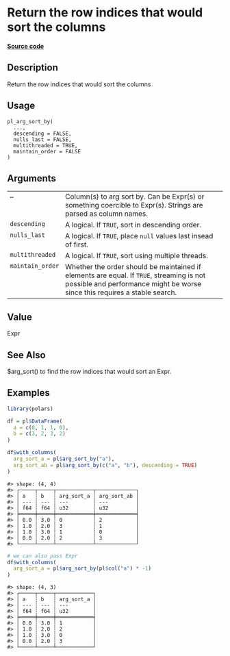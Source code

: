 

# Return the row indices that would sort the columns

[**Source code**](https://github.com/pola-rs/r-polars/tree/main/R/functions__lazy.R#L1264)

## Description

Return the row indices that would sort the columns

## Usage

<pre><code class='language-R'>pl_arg_sort_by(
  ...,
  descending = FALSE,
  nulls_last = FALSE,
  multithreaded = TRUE,
  maintain_order = FALSE
)
</code></pre>

## Arguments

<table>
<tr>
<td style="white-space: nowrap; font-family: monospace; vertical-align: top">
<code id="pl_arg_sort_by_:_...">…</code>
</td>
<td>
Column(s) to arg sort by. Can be Expr(s) or something coercible to
Expr(s). Strings are parsed as column names.
</td>
</tr>
<tr>
<td style="white-space: nowrap; font-family: monospace; vertical-align: top">
<code id="pl_arg_sort_by_:_descending">descending</code>
</td>
<td>
A logical. If <code>TRUE</code>, sort in descending order.
</td>
</tr>
<tr>
<td style="white-space: nowrap; font-family: monospace; vertical-align: top">
<code id="pl_arg_sort_by_:_nulls_last">nulls_last</code>
</td>
<td>
A logical. If <code>TRUE</code>, place <code>null</code> values last
insead of first.
</td>
</tr>
<tr>
<td style="white-space: nowrap; font-family: monospace; vertical-align: top">
<code id="pl_arg_sort_by_:_multithreaded">multithreaded</code>
</td>
<td>
A logical. If <code>TRUE</code>, sort using multiple threads.
</td>
</tr>
<tr>
<td style="white-space: nowrap; font-family: monospace; vertical-align: top">
<code id="pl_arg_sort_by_:_maintain_order">maintain_order</code>
</td>
<td>
Whether the order should be maintained if elements are equal. If
<code>TRUE</code>, streaming is not possible and performance might be
worse since this requires a stable search.
</td>
</tr>
</table>

## Value

Expr

## See Also

$arg_sort() to find the row indices that would sort an Expr.

## Examples

``` r
library(polars)

df = pl$DataFrame(
  a = c(0, 1, 1, 0),
  b = c(3, 2, 3, 2)
)

df$with_columns(
  arg_sort_a = pl$arg_sort_by("a"),
  arg_sort_ab = pl$arg_sort_by(c("a", "b"), descending = TRUE)
)
```

    #> shape: (4, 4)
    #> ┌─────┬─────┬────────────┬─────────────┐
    #> │ a   ┆ b   ┆ arg_sort_a ┆ arg_sort_ab │
    #> │ --- ┆ --- ┆ ---        ┆ ---         │
    #> │ f64 ┆ f64 ┆ u32        ┆ u32         │
    #> ╞═════╪═════╪════════════╪═════════════╡
    #> │ 0.0 ┆ 3.0 ┆ 0          ┆ 2           │
    #> │ 1.0 ┆ 2.0 ┆ 3          ┆ 1           │
    #> │ 1.0 ┆ 3.0 ┆ 1          ┆ 0           │
    #> │ 0.0 ┆ 2.0 ┆ 2          ┆ 3           │
    #> └─────┴─────┴────────────┴─────────────┘

``` r
# we can also pass Expr
df$with_columns(
  arg_sort_a = pl$arg_sort_by(pl$col("a") * -1)
)
```

    #> shape: (4, 3)
    #> ┌─────┬─────┬────────────┐
    #> │ a   ┆ b   ┆ arg_sort_a │
    #> │ --- ┆ --- ┆ ---        │
    #> │ f64 ┆ f64 ┆ u32        │
    #> ╞═════╪═════╪════════════╡
    #> │ 0.0 ┆ 3.0 ┆ 1          │
    #> │ 1.0 ┆ 2.0 ┆ 2          │
    #> │ 1.0 ┆ 3.0 ┆ 0          │
    #> │ 0.0 ┆ 2.0 ┆ 3          │
    #> └─────┴─────┴────────────┘
